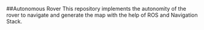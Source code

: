 ##Autonomous Rover
This repository implements the autonomity of the rover to navigate and generate the map with the help of ROS and Navigation Stack.

